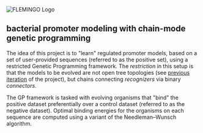 ![FLEMINGO Logo](https://github.com/ErillLab/FLEMINGO/images/FLEMINGO_logo.jpg)
## bacterial promoter modeling with chain-mode genetic programming

The idea of this project is to "learn" regulated promoter models, based on a set of user-provided sequences (referred to as the positive set), using a restricted Genetic Programming framework. The _restriction_ in this setup is that the models to be evolved are not open tree topologies (see [previous iteration](https://github.com/ErillLab/TF_GA) of the project), but chains connecting _recognizers_ via binary _connectors_.

The GP framework is tasked with evolving organisms that "bind" the positive dataset preferentially over a control dataset (referred to as the negative dataset). Optimal binding energies for the organisms on each sequence are computed using a variant of the Needleman–Wunsch algorithm.
